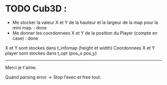 # TODO Cub3D :

- Me stocker la valeur X et Y de la hauteur et la largeur de la map pour la mini map. : done
- Me donner les coordonnees X et Y de la position du Player (compte en case) : done 

X et Y sont stockes dans t_infomap (height et width)
Coordonnees X et Y player sont stockes dans t_opt (pos_x pos_y)

----------------

Merci je t'aime.

Quand parsing error -> Stop l'exec et free tout.
